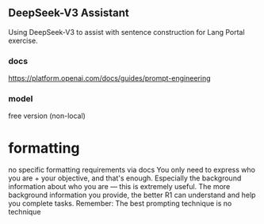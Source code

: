 ## DeepSeek-V3 Assistant
Using DeepSeek-V3 to assist with sentence construction for Lang Portal exercise.
### docs
https://platform.openai.com/docs/guides/prompt-engineering

### model
free version (non-local)


# formatting
no specific formatting requirements via docs
You only need to express who you are + your objective, and that's enough. Especially the background information about who you are — this is extremely useful. The more background information you provide, the better R1 can understand and help you complete tasks. Remember: The best prompting technique is no technique